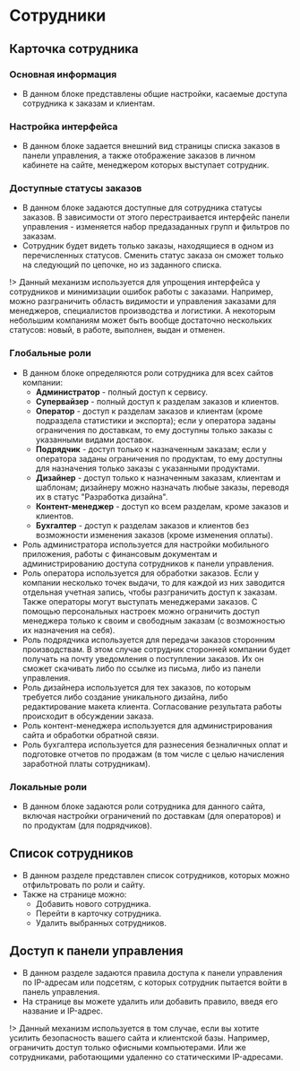# Сотрудники

## Карточка сотрудника
### Основная информация
* В данном блоке представлены общие настройки, касаемые доступа сотрудника к заказам и клиентам.

### Настройка интерфейса
* В данном блоке задается внешний вид страницы списка заказов в панели управления, а также отображение заказов в личном кабинете на сайте, менеджером которых выступает сотрудник.

### Доступные статусы заказов
* В данном блоке задаются доступные для сотрудника статусы заказов. В зависимости от этого перестраивается интерфейс панели управления - изменяется набор предазаданных групп и фильтров по заказам.
* Сотрудник будет видеть только заказы, находящиеся в одном из перечисленных статусов. Сменить статус заказа он сможет только на следующий по цепочке, но из заданного списка.

!> Данный механизм используется для упрощения интерфейса у сотрудников и минимизации ошибок работы с заказами. Например, можно разграничить область видимости и управления заказами для менеджеров, специалистов производства и логистики. А некоторым небольшим компаниям может быть вообще достаточно нескольких статусов: новый, в работе, выполнен, выдан и отменен.

### Глобальные роли
* В данном блоке определяются роли сотрудника для всех сайтов компании:
    + **Администратор** - полный доступ к сервису.
    + **Супервайзер** - полный доступ к разделам заказов и клиентов.
    + **Оператор** - доступ к разделам заказов и клиентам (кроме подраздела статистики и экспорта); если у оператора заданы ограничения по доставкам, то ему доступны только заказы с указанными видами доставок.
    + **Подрядчик** - доступ только к назначенным заказам; если у оператора заданы ограничения по продуктам, то ему доступны для назначения только заказы с указанными продуктами.
    + **Дизайнер** - доступ только к назначенным заказам, клиентам и шаблонам; дизайнеру можно назначать любые заказы, переводя их в статус "Разработка дизайна".
    + **Контент-менеджер** - доступ ко всем разделам, кроме заказов и клиентов.
    + **Бухгалтер** - доступ к разделам заказов и клиентов без возможности изменения заказов (кроме изменения оплаты).
* Роль администратора используется для настройки мобильного приложения, работы с  финансовым документам и администрированию доступа сотрудников к панели управления.
* Роль оператора используется для обработки заказов. Если у компании несколько точек выдачи, то для каждой из них заводится отдельная учетная запись, чтобы разграничить доступ к заказам. Также операторы могут выступать менеджерами заказов. С помощью персональных настроек можно ограничить доступ менеджера только к своим и свободным заказам (с возможностью их назначения на себя).
* Роль подрядчика используется для передачи заказов сторонним производствам. В этом случае сотрудник сторонней компании будет получать на почту уведомления о поступлении заказов. Их он сможет скачивать либо по ссылке из письма, либо из панели управления.
* Роль дизайнера используется для тех заказов, по которым требуется либо создание уникального дизайна, либо редактирование макета клиента. Согласование результата работы происходит в обсуждении заказа. 
* Роль контент-менеджера используется для администрирования сайта и обработки обратной связи.
* Роль бухгалтера используется для разнесения безналичных оплат и подготовке отчетов по продажам (в том числе с целью начисления заработной платы сотрудникам).

### Локальные роли
* В данном блоке задаются роли сотрудника для данного сайта, включая настройки ограничений по доставкам (для операторов) и по продуктам (для подрядчиков).

## Список сотрудников
* В данном разделе представлен список сотрудников, которых можно отфильтровать по роли и сайту.
* Также на странице можно:
    + Добавить нового сотрудника.
    + Перейти в карточку сотрудника.
    + Удалить выбранных сотрудников.

## Доступ к панели управления
* В данном разделе задаются правила доступа к панели управления по IP-адресам или подсетям, с которых сотрудник пытается войти в панель управления.
* На странице вы можете удалить или добавить правило, введя его название и IP-адрес.

!> Данный механизм используется в том случае, если вы хотите усилить безопасность вашего сайта и клиентской базы. Например, ограничить доступ только офисными компьютерами. Или же сотрудниками, работающими удаленно со статическими IP-адресами.
